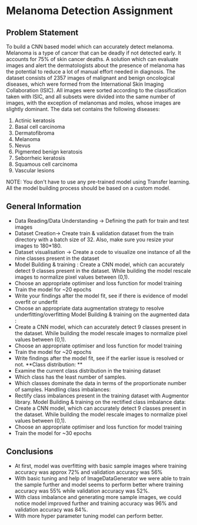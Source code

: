 # Melanoma Detection Assignment
## Problem Statement
To build a CNN based model which can accurately detect melanoma. Melanoma is a type of cancer that can be deadly if not detected early. It accounts for 75% of skin cancer deaths. A solution which can evaluate images and alert the dermatologists about the presence of melanoma has the potential to reduce a lot of manual effort needed in diagnosis.
The dataset consists of 2357 images of malignant and benign oncological diseases, which were formed from the International Skin Imaging Collaboration (ISIC). All images were sorted according to the classification taken with ISIC, and all subsets were divided into the same number of images, with the exception of melanomas and moles, whose images are slightly dominant. The data set contains the following diseases:

  1. Actinic keratosis
  2. Basal cell carcinoma
  3. Dermatofibroma
  4. Melanoma
  5. Nevus
  6. Pigmented benign keratosis
  7. Seborrheic keratosis
  8. Squamous cell carcinoma
  9. Vascular lesions

NOTE: You don't have to use any pre-trained model using Transfer learning. All the model building process should be based on a custom model.

## General Information
* Data Reading/Data Understanding → Defining the path for train and test images
* Dataset Creation→ Create train & validation dataset from the train directory with a batch size of 32. Also, make sure you resize your images to 180*180.
* Dataset visualisation → Create a code to visualize one instance of all the nine classes present in the dataset
* Model Building & training : Create a CNN model, which can accurately detect 9 classes present in the dataset. While building the model rescale images to normalize pixel values between (0,1).
* Choose an appropriate optimiser and loss function for model training
* Train the model for ~20 epochs
* Write your findings after the model fit, see if there is evidence of model overfit or underfit
* Choose an appropriate data augmentation strategy to resolve underfitting/overfitting Model Building & training on the augmented data :
* Create a CNN model, which can accurately detect 9 classes present in the dataset. While building the model rescale images to normalize pixel values between (0,1).
* Choose an appropriate optimiser and loss function for model training
* Train the model for ~20 epochs
* Write findings after the model fit, see if the earlier issue is resolved or not. **Class distribution: **
* Examine the current class distribution in the training dataset
* Which class has the least number of samples.
* Which classes dominate the data in terms of the proportionate number of samples. Handling class imbalances:
* Rectify class imbalances present in the training dataset with Augmentor library. Model Building & training on the rectified class imbalance data:
* Create a CNN model, which can accurately detect 9 classes present in the dataset. While building the model rescale images to normalize pixel values between (0,1).
* Choose an appropriate optimiser and loss function for model training
* Train the model for ~30 epochs

## Conclusions
* At first, model was overfitting with basic sample images where training accuracy was approx 72% and validation accuracy was 56%
* With basic tuning and help of ImageDataGenerator we were able to train the sample further and model seems to perform better where training accuracy was 55% while validation accuracy was 52%.
* With class imbalance and generating more sample images, we could notice model improved further and training accuracy was 96% and validation accuracy was 84%.
* With more hyper parameter tuning model can perform better.
